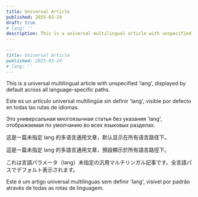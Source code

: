 ```yaml
---
title: Universal Article
published: 2025-03-24
draft: true
# lang: ''
description: This is a universal multilingual article with unspecified 'lang', displayed by default across all language-specific paths. Este es un artículo universal multilingüe sin definir 'lang', visible por defecto en todas las rutas de idiomas.
---
```


```markdown
---
title: Universal Article
published: 2025-03-24
# lang: ''
---
```

This is a universal multilingual article with unspecified 'lang', displayed by default across all language-specific paths.

Este es un artículo universal multilingüe sin definir 'lang', visible por defecto en todas las rutas de idiomas.

Это универсальная многоязычная статья без указания 'lang', отображаемая по умолчанию во всех языковых разделах.

这是一篇未指定 lang 的多语言通用文章，默认显示在所有语言路径下。

這是一篇未指定 lang 的多語言通用文章，預設顯示於所有語言路徑下。

これは言語パラメータ（lang）未指定の汎用マルチリンガル記事です。全言語パスでデフォルト表示されます。

Este é um artigo universal multilínguas sem definir 'lang', visível por padrão através de todas as rotas de linguagem.

